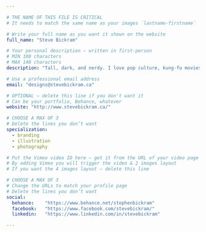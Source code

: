 ```yaml
---

# THE NAME OF THIS FILE IS CRITICAL
# It needs to match the same name as your images `lastname-firstname`

# Write your full name as you want it shown on the website
full_name: "Steve Bickram"

# Your personal description — written in first-person
# MIN 100 characters
# MAX 140 characters
description: "Tall, dark, and nerdy. I love pop culture, kung-fu movies, tacos, and long windy walks on the beach."

# Use a professional email address
email: "designs@stevebickram.ca"

# OPTIONAL — delete this line if you don't want it
# Can be your portfolio, Behance, whatever
website: "http://www.stevebickram.ca/"

# CHOOSE A MAX OF 3
# Delete the lines you don’t want
specialization:
  - branding
  - illustration
  - photography

# Put the Vimeo video ID here — get it from the URL of your video page
# By adding Vimeo you will trigger the video & 2 images layout
# If you want the 4 images layout — delete this line

# CHOOSE A MAX OF 3
# Change the URLs to match your profile page
# Delete the lines you don’t want
social:
  behance:    "https://www.behance.net/stephenbickram"
  facebook:   "https://www.facebook.com/stevebickram/"
  linkedin:   "https://www.linkedin.com/in/stevebickram"

---
```

